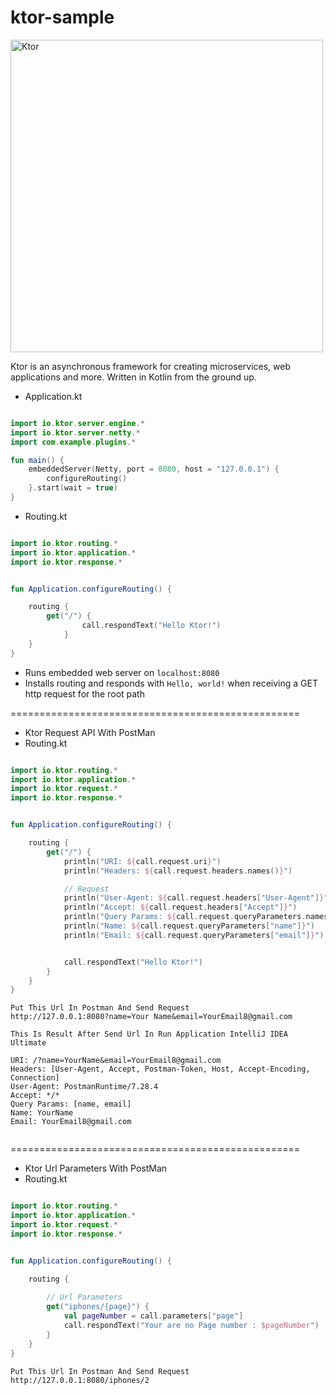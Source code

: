 # ktor-sample

<img src="https://repository-images.githubusercontent.com/40136600/f3f5fd00-c59e-11e9-8284-cb297d193133" alt="Ktor" width="500" style="max-width:100%;">

Ktor is an asynchronous framework for creating microservices, web applications and more. Written in Kotlin from the ground up.


- Application.kt

```kotlin

import io.ktor.server.engine.*
import io.ktor.server.netty.*
import com.example.plugins.*

fun main() {
    embeddedServer(Netty, port = 8080, host = "127.0.0.1") {
        configureRouting()
    }.start(wait = true)
}


```


- Routing.kt

```kotlin

import io.ktor.routing.*
import io.ktor.application.*
import io.ktor.response.*


fun Application.configureRouting() {

    routing {
        get("/") {
                call.respondText("Hello Ktor!")
            }
    }
}

```

* Runs embedded web server on `localhost:8080`
* Installs routing and responds with `Hello, world!` when receiving a GET http request for the root path

==================================================

- Ktor Request API With PostMan
- Routing.kt

```kotlin

import io.ktor.routing.*
import io.ktor.application.*
import io.ktor.request.*
import io.ktor.response.*


fun Application.configureRouting() {

    routing {
        get("/") {
            println("URI: ${call.request.uri}")
            println("Headers: ${call.request.headers.names()}")

            // Request
            println("User-Agent: ${call.request.headers["User-Agent"]}")
            println("Accept: ${call.request.headers["Accept"]}")
            println("Query Params: ${call.request.queryParameters.names()}")
            println("Name: ${call.request.queryParameters["name"]}")
            println("Email: ${call.request.queryParameters["email"]}")


            call.respondText("Hello Ktor!")
        }
    }
}

```


```code
Put This Url In Postman And Send Request
http://127.0.0.1:8080?name=Your Name&email=YourEmail8@gmail.com
```


```build
This Is Result After Send Url In Run Application IntelliJ IDEA Ultimate

URI: /?name=YourName&email=YourEmail8@gmail.com
Headers: [User-Agent, Accept, Postman-Token, Host, Accept-Encoding, Connection]
User-Agent: PostmanRuntime/7.28.4
Accept: */*
Query Params: [name, email]
Name: YourName
Email: YourEmail8@gmail.com


```


==================================================

- Ktor Url Parameters With PostMan
- Routing.kt



```kotlin

import io.ktor.routing.*
import io.ktor.application.*
import io.ktor.request.*
import io.ktor.response.*


fun Application.configureRouting() {

    routing {
        
        // Url Parameters
        get("iphones/{page}") {
            val pageNumber = call.parameters["page"]
            call.respondText("Your are no Page number : $pageNumber")
        }
    }
}

```


```code
Put This Url In Postman And Send Request
http://127.0.0.1:8080/iphones/2
```


















